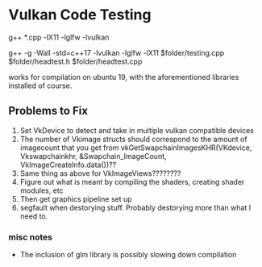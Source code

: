 # Vulkan Code Testing

g++ *.cpp -lX11 -lglfw -lvulkan

g++ -g -Wall -std=c++17 -lvulkan -lglfw -lX11 $folder/testing.cpp $folder/headtest.h $folder/headtest.cpp

works for compilation on ubuntu 19, with the aforementioned libraries installed of course. 

## Problems to Fix
1. Set VkDevice to detect and take in multiple vulkan compatible devices
1. The number of Vkimage structs should correspond to the amount of imagecount that you get from vkGetSwapchainImagesKHR(VKdevice, Vkswapchainkhr, &Swapchain_ImageCount, VkImageCreateInfo.data())??
1. Same thing as above for VkImageViews????????
1. Figure out what is meant by compiling the shaders, creating shader modules, etc
1. Then get graphics pipeline set up
1. segfault when destorying stuff. Probably destorying more than what I need to.

### misc notes
- The inclusion of glm library is possibly slowing down compilation

